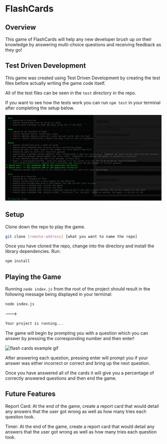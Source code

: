 # FlashCards

## Overview

This game of FlashCards will help any new developer brush up on their knowledge by answering multi-choice questions and receiving feedback as they go!

## Test Driven Development
This game was created using Test Driven Development by creating the test files before actually writing the game code itself.  

All of the test files can be seen in the `test` directory in the repo.

If you want to see how the tests work you can run `npm test` in your terminal after completing the setup below.

<img src="./assets/TDD.png" alt="drawing" width="500"/>

## Setup

Clone down the repo to play the game.

```bash
git clone [remote-address] [what you want to name the repo]
```

Once you have cloned the repo, change into the directory and install the library dependencies. Run:

```bash
npm install
```
## Playing the Game

Running `node index.js` from the root of the project should result in the following message being displayed in your terminal:

```bash
node index.js
```
--->
```bash
Your project is running...
```


The game will begin by prompting you with a question which you can answer by pressing the corresponding number and then enter!

![flash cards example gif](https://media.giphy.com/media/1zkb1q58eTiTH6D7wc/giphy.gif)



After answering each question, pressing enter will prompt you if your answer was either incorrect or correct and bring up the next question.

Once you have answered all of the cards it will give you a percentage of correctly answered questions and then end the game.

## Future Features
Report Card: At the end of the game, create a report card that would detail any answers that the user got wrong as well as how many tries each question took.

Timer: At the end of the game, create a report card that would detail any answers that the user got wrong as well as how many tries each question took.
